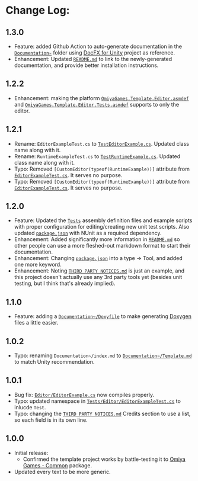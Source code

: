 # Change Log:

## 1.3.0

- Feature: added Github Action to auto-generate documentation in the [`Documentation~`](https://github.com/OmiyaGames/template-unity-package/Documentation~) folder using [DocFX for Unity](https://github.com/NormandErwan/DocFxForUnity) project as reference.
- Enhancement: Updated [`README.md`](https://github.com/OmiyaGames/template-unity-package/README.md) to link to the newly-generated documentation, and provide better installation instructions.

## 1.2.2

- Enhancement: making the platform [`OmiyaGames.Template.Editor.asmdef`](https://github.com/OmiyaGames/template-unity-package/Editor/OmiyaGames.Template.Editor.asmdef) and [`OmiyaGames.Template.Editor.Tests.asmdef`](https://github.com/OmiyaGames/template-unity-package/Tests/Editor/OmiyaGames.Template.Editor.Tests.asmdef) supports to only the editor.

## 1.2.1

- Rename: `EditorExampleTest.cs` to [`TestEditorExample.cs`](https://github.com/OmiyaGames/template-unity-package/Tests/Editor/TestEditorExample.cs). Updated class name along with it.
- Rename: `RuntimeExampleTest.cs` to [`TestRuntimeExample.cs`](https://github.com/OmiyaGames/template-unity-package/Tests/Editor/TestRuntimeExample.cs). Updated class name along with it.
- Typo: Removed `[CustomEditor(typeof(RuntimeExample))]` attribute from [`EditorExampleTest.cs`](https://github.com/OmiyaGames/template-unity-package/Tests/Editor/TestEditorExample.cs). It serves no purpose.
- Typo: Removed `[CustomEditor(typeof(RuntimeExample))]` attribute from [`EditorExampleTest.cs`](https://github.com/OmiyaGames/template-unity-package/Tests/Editor/TestEditorExample.cs). It serves no purpose.

## 1.2.0

- Feature: Updated the [`Tests`](https://github.com/OmiyaGames/template-unity-package/Tests) assembly definition files and example scripts with proper configuration for editing/creating new unit test scripts. Also updated [`package.json`](https://github.com/OmiyaGames/template-unity-package/package.json) with NUnit as a required dependency.
- Enhancement: Added significantly more information in [`README.md`](https://github.com/OmiyaGames/template-unity-package/README.md) so other people can use a more fleshed-out markdown format to start their documentation.
- Enhancement: Changing [`package.json`](https://github.com/OmiyaGames/template-unity-package/package.json) into a type -> Tool, and added one more keyword.
- Enhancement: Noting [`THIRD PARTY NOTICES.md`](https://github.com/OmiyaGames/template-unity-package/THIRD%20PARTY%20NOTICES.md) is just an example, and this project doesn't actually use any 3rd party tools yet (besides unit testing, but I think that's already implied).

## 1.1.0

- Feature: adding a [`Documentation~/Doxyfile`](https://github.com/OmiyaGames/template-unity-package/Documentation~/Doxyfile) to make generating [Doxygen](http://doxygen.nl/) files a little easier.

## 1.0.2

- Typo: renaming `Documentation~/index.md` to [`Documentation~/Template.md`](https://github.com/OmiyaGames/template-unity-package/Documentation~/Template.md) to match Unity recommendation.

## 1.0.1

- Bug fix: [`Editor/EditorExample.cs`](https://github.com/OmiyaGames/template-unity-package/Editor/EditorExample.cs) now compiles properly.
- Typo: updated namespace in [`Tests/Editor/EditorExampleTest.cs`](https://github.com/OmiyaGames/template-unity-package/Tests/Editor/EditorExampleTest.cs) to inlucde `Test`.
- Typo: changing the [`THIRD PARTY NOTICES.md`](https://github.com/OmiyaGames/template-unity-package/THIRD%20PARTY%20NOTICES.md) Credits section to use a list, so each field is in its own line.

## 1.0.0

- Initial release:
    - Confirmed the template project works by battle-testing it to [Omiya Games - Common](https://github.com/OmiyaGames/omiya-games-common) package.
- Updated every text to be more generic.
